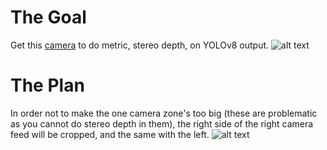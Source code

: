 # The Goal
Get this [camera](https://www.amazon.com/gp/product/B07R8LQKV4/ref=ppx_od_dt_b_asin_title_s00?ie=UTF8&psc=1) to do metric, stereo depth, on YOLOv8 output.
![alt text](https://github.com/JoshuaChick/Yolov8StereoDepth/blob/main/ReadMeImages/stereocam.jpg?raw=true)

# The Plan
In order not to make the one camera zone's too big (these are problematic as you cannot do stereo depth in them), the right side of the right camera feed will be cropped, and the same with the left.
![alt text](https://github.com/JoshuaChick/Yolov8StereoDepth/blob/main/ReadMeImages/ThePlanDiagram.png?raw=true)

